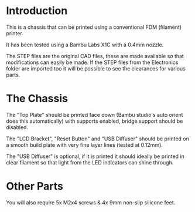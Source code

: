 # Introduction

This is a chassis that can be printed using a conventional FDM (filament) printer.

It has been tested using a Bambu Labs X1C with a 0.4mm nozzle.

The STEP files are the original CAD files, these are made available so that modifications can easily be made. If the STEP files from the Electronics folder are imported too it will be possible to see the clearances for various parts.

# The Chassis

The "Top Plate" should be printed face down (Bambu studio's auto orient does this automatically) with supports enabled, bridge support should be disabled.

The "LCD Bracket", "Reset Button" and "USB Diffuser" should be printed on a smooth build plate with very fine layer lines (tested at 0.12mm).

The "USB Diffuser" is optional, if it is printed it should ideally be printed in clear filament so that light from the LED indicators can shine through.

# Other Parts

You will also require 5x M2x4 screws & 4x 9mm non-slip silicone feet.
